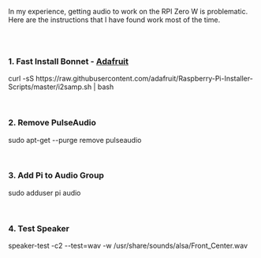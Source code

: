 <html>

<body>
<p>In my experience, getting audio to work on the RPI Zero W is problematic.&nbsp; Here are the instructions that I have found work most of the time.&nbsp;</p>

<h3>&nbsp;</h3>

<h3>1. Fast Install Bonnet - <a href="https://learn.adafruit.com/adafruit-speaker-bonnet-for-raspberry-pi/raspberry-pi-usage">Adafruit</a></h3>

<p>curl -sS https://raw.githubusercontent.com/adafruit/Raspberry-Pi-Installer-Scripts/master/i2samp.sh | bash</p>

<p>&nbsp;</p>

<h3>2. Remove PulseAudio</h3>

<p>sudo apt-get --purge remove pulseaudio</p>

<p>&nbsp;</p>

<h3>3. Add Pi&nbsp;to Audio Group&nbsp;</h3>

<p>sudo adduser pi audio</p>

<p>&nbsp;</p>

<h3>4. Test Speaker</h3>

<p>speaker-test -c2 --test=wav -w /usr/share/sounds/alsa/Front_Center.wav</p>

<p>&nbsp;</p>

<h3>&nbsp;</h3>
</body>
</html>
